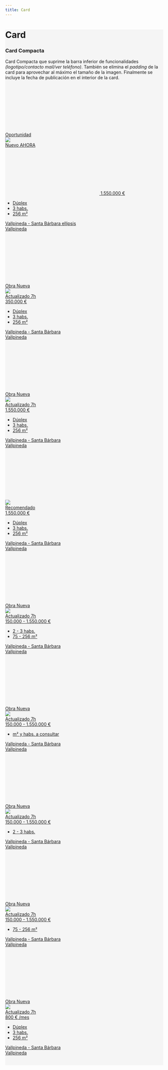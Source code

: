 ```yaml
---
title: Card
---
```


<div style="background-color: #f5f5f5">
    <div class="library__header">
    	<div>
    		<h1 class="library__header_title">Card</h1>
    	</div>
    </div>
    <div class="library__main">
    <!-- <h3 class="library__example_title">Card Fase 1: Card Completa</h3>
    <p>Card básica que incluye una <strong>barra inferior de funcionalidades:</strong> acceso al microsite del cliente, contacto por mail y contacto telefónico.</p> -->
        <!-- <div class="re-Grid-row">
            <div class="re-Grid-col--sm-4">
               <div class="re-Card re-Card--highlighted">
                <div class="sui-Card">
                    <div class="sui-Card-topContent">
                        <div class="re-Card-topcomponent">
                            <span class="re-Card-bumpdate re-Small"><span class="re-Label">Nuevo</span> ahora</span>
                            <div class="re-Card-clientlogo"></div>
                            <span class="re-Card-label re-Label re-Label--accent">Oportunidad</span>
                            <a href="#">
                                <img src="http://a.ftcs.es/inmesp/promotion/2015/03/02/19112571/1192767.jpg/w_0/c_690x518/p_1/">
                                </a>
                            </div>
                        </div>
                        <div class="sui-Card-bottomContent">
                            <div class="re-Card-content re-Card-content--highlighted">
                                <div class="re-Card-priceContainer">
                                    <span class="re-Card-priceContainer--price">
                                        <span class="re-Card-priceContainer--price-down">
                                            <svg class="re-Icon"><use xmlns:xlink="http://www.w3.org/1999/xlink" xlink:href="../assets/images/fotocasa.sprite.svg#arrow-down"></use></svg>
                                        </span>
                                        <span class="re-Headline">1.550.000 €</span>
                                    </span>
                                </div>
                                <div class="re-Card-meta">
                                    <ul class="re-List re-List--inline">
                                        <li>Dúplex</li>
                                        <li>3 habs.</li>
                                        <li>256 m²</li>
                                    </ul>
                                </div>
                                <p class="re-Card-ubication">
                                Vallpineda - Santa Bárbara<br />
                                Vallpineda</p>
                                <div class="re-Card-footer re-Card-footer--highlighted">
                                    <button class="re-Card-contactButton re-Card-contactButton--highlighted" type="button">
                                    <svg class="re-Icon"><use xmlns:xlink="http://www.w3.org/1999/xlink" xlink:href="../assets/images/fotocasa.sprite.svg#envelop"></use></svg>
                                        <span>Contactar</span>
                                    </button>
                                    <div class="re-Card-phone re-Card-phone--highlighted">
                                    <svg class="re-Icon"><use xmlns:xlink="http://www.w3.org/1999/xlink" xlink:href="../assets/images/fotocasa.sprite.svg#phone"></use></svg>
                                    93 876 55 33</div>
                                    <div class="re-Card-favIcon re-Card-favIcon--highlighted">
                                    <svg class="re-Icon">
                                        <use xmlns:xlink="http://www.w3.org/1999/xlink" xlink:href="../assets/images/fotocasa.sprite.svg#fav"></use>
                                    </svg>
                                    </div>
                                </div>
                            </div>
                        </div>
                    </div>
                </div> 
            </div>
             <div class="re-Grid-col--sm-4">
               <div class="re-Card">
                <div class="sui-Card">
                    <div class="sui-Card-topContent">
                        <div class="re-Card-topcomponent">
                            <span class="re-Card-bumpdate re-Small"><span class="re-Label">Nuevo</span> ahora</span>
                            <div class="re-Card-clientlogo"></div>
                            <span class="re-Card-label re-Label re-Label--accent">Oportunidad</span>
                            <a href="#">
                                <img src="http://a.ftcs.es/inmesp/promotion/2015/03/02/19112571/1192767.jpg/w_0/c_690x518/p_1/">
                                </a>
                            </div>
                        </div>
                        <div class="sui-Card-bottomContent">
                            <div class="re-Card-content">
                                <div class="re-Card-priceContainer">
                                    <span class="re-Card-priceContainer--price">
                                        <span class="re-Headline">1.550.000 €</span>
                                    </span>
                                </div>
                                <div class="re-Card-meta">
                                    <ul class="re-List re-List--inline">
                                        <li>Dúplex</li>
                                        <li>3 habs.</li>
                                        <li>256 m²</li>
                                    </ul>
                                </div>
                                <p class="re-Card-ubication">
                                Vallpineda - Santa Bárbara<br />
                                Vallpineda</p>
                                <div class="re-Card-footer">
                                    <button class="re-Card-contactButton" type="button">
                                    <svg class="re-Icon"><use xmlns:xlink="http://www.w3.org/1999/xlink" xlink:href="../assets/images/fotocasa.sprite.svg#envelop"></use></svg>
                                        <span>Contactar</span>
                                    </button>
                                    <div class="re-Card-phone">
                                    <svg class="re-Icon"><use xmlns:xlink="http://www.w3.org/1999/xlink" xlink:href="../assets/images/fotocasa.sprite.svg#phone"></use></svg>
                                    93 876 55 33</div>
                                    <div class="re-Card-favIcon">
                                    <svg class="re-Icon"><use xmlns:xlink="http://www.w3.org/1999/xlink" xlink:href="../assets/images/fotocasa.sprite.svg#fav"></use></svg>
                                    </div>
                                </div>
                            </div>
                        </div>
                    </div>
                </div> 
            </div>
             <div class="re-Grid-col--sm-4">
               <div class="re-Card">
                <div class="sui-Card">
                    <div class="sui-Card-topContent">
                        <div class="re-Card-topcomponent">
                            <span class="re-Card-bumpdate re-Small"><span class="re-Label">Nuevo</span> ahora</span>
                            <div class="re-Card-clientlogo"></div>
                            <span class="re-Card-label re-Label re-Label--accent">Oportunidad</span>
                            <a href="#">
                                <img src="http://a.ftcs.es/inmesp/promotion/2015/03/02/19112571/1192767.jpg/w_0/c_690x518/p_1/">
                                </a>
                            </div>
                        </div>
                        <div class="sui-Card-bottomContent">
                            <div class="re-Card-content">
                                <div class="re-Card-priceContainer">
                                    <span class="re-Card-priceContainer--price">
                                        <span class="re-Card-priceContainer--price-down">
                                            <svg class="re-Icon"><use xmlns:xlink="http://www.w3.org/1999/xlink" xlink:href="../assets/images/fotocasa.sprite.svg#arrow-down"></use></svg>
                                        </span>
                                        <span class="re-Headline">1.550.000 €</span>
                                    </span>
                                </div>
                                <div class="re-Card-meta">
                                    <ul class="re-List re-List--inline">
                                        <li>Dúplex</li>
                                        <li>3 habs.</li>
                                        <li>256 m²</li>
                                    </ul>
                                </div>
                                <p class="re-Card-ubication">
                                Vallpineda - Santa Bárbara<br />
                                Vallpineda</p>
                                <div class="re-Card-footer">
                                    <button class="re-Card-contactButton" type="button">
                                    <svg class="re-Icon"><use xmlns:xlink="http://www.w3.org/1999/xlink" xlink:href="../assets/images/fotocasa.sprite.svg#envelop"></use></svg>
                                        <span>Contactar</span>
                                    </button>
                                    <div class="re-Card-phone">
                                    <svg class="re-Icon"><use xmlns:xlink="http://www.w3.org/1999/xlink" xlink:href="../assets/images/fotocasa.sprite.svg#phone"></use></svg>
                                    93 876 55 33</div>
                                    <div class="re-Card-favIcon">
                                    <svg class="re-Icon"><use xmlns:xlink="http://www.w3.org/1999/xlink" xlink:href="../assets/images/fotocasa.sprite.svg#fav"></use></svg>
                                    </div>
                                </div>
                            </div>
                        </div>
                    </div>
                </div> 
            </div>
        </div> -->
        <h3 class="library__example_title">Card Compacta</h3>
         <p>Card Compacta que suprime la barra inferior de funcionalidades <i>(logotipo/contacto mail/ver teléfono)</i>. También se elimina el <i>padding</i> de la card para aprovechar al máximo el tamaño de la imagen. Finalmente se incluye la fecha de publicación en el interior de la card.</p>
        <div class="re-Grid-row">
            <div class="re-Grid-col--sm-4"><!--inicio card compacta-->
                <div class="re-Card re-Card--compact">
                <a href="#">
                <div class="sui-Card">
                    <div class="sui-Card-topContent">
                        <div class="re-Card-topcomponent">
                        <div class="re-Card-topcomponent-overlay"></div>
                            <div class="re-Card-favIcon--compact">
                                <svg class="re-Icon"><use xmlns:xlink="http://www.w3.org/1999/xlink" xlink:href="../assets/images/fotocasa.sprite.svg#fav"></use></svg>
                                <!-- <span class="re-Card-favIcon--addTofavs"></span> -->
                            </div>
                            <div class="re-Card-clientlogo"></div>
                            <span class="re-Card-label re-Label re-Label--accent re-Label--oportunity">Oportunidad</span>
                            <div class="re-Card-media">
                                <img src="http://a.ftcs.es/inmesp/promotion/2015/03/02/19112571/1192767.jpg/w_0/c_690x518/p_1/">
                            </div>
                        </div>
                    </div>
                        <div class="sui-Card-bottomContent">
                            <div class="re-Card-content re-Card-content--highlighted">
                                <span class="re-Card-bumpdate re-Small"><span class="re-Label">Nuevo</span> AHORA</span>
                                <div class="re-Card-priceContainer">
                                    <span class="re-Card-priceContainer--price">
                                        <span class="re-Card-priceContainer--price-down">
                                            <svg class="re-Icon"><use xmlns:xlink="http://www.w3.org/1999/xlink" xlink:href="../assets/images/fotocasa.sprite.svg#arrow-down"></use></svg>
                                        </span>
                                        <span class="re-Headline re-Ellipsis">1.550.000 €</span>
                                    </span>
                                </div>
                                <div class="re-Card-meta">
                                    <ul class="re-List re-List--inline re-Bold">
                                        <li>Dúplex</li>
                                        <li>3 habs.</li>
                                        <li>256 m²</li>
                                    </ul>
                                </div>
                                <p class="re-Card-ubication re-Ellipsis">
                                Vallpineda - Santa Bárbara ellipsis<br />
                                Vallpineda</p>
                            </div>
                        </div>
                    </div>
                    </a>
                </div> 
            </div><!--fin card compacta-->
            <div class="re-Grid-col--sm-4"><!--inicio card compacta-->
                <div class="re-Card re-Card--compact">
                <a href="#">
                <div class="sui-Card">
                    <div class="sui-Card-topContent">
                        <div class="re-Card-topcomponent">
                        <div class="re-Card-topcomponent-overlay"></div>
                            <div class="re-Card-favIcon--compact">
                                <svg class="re-Icon"><use xmlns:xlink="http://www.w3.org/1999/xlink" xlink:href="../assets/images/fotocasa.sprite.svg#fav"></use></svg>
                                <!-- <span class="re-Card-favIcon--addTofavs"></span> -->
                            </div>
                            <div class="re-Card-clientlogo"></div>
                            <span class="re-Card-label re-Label re-Label--accent re-Label--new-build">Obra Nueva</span>
                            <div class="re-Card-media">
                                    <img src="http://a.ftcs.es/inmesp/promotion/2015/03/02/19112571/1192767.jpg/w_0/c_690x518/p_1/">
                            </div>
                            </div>
                        </div>
                        <div class="sui-Card-bottomContent">
                            <div class="re-Card-content">
                                <span class="re-Card-bumpdate re-Small">Actualizado 7h</span>
                                <div class="re-Card-priceContainer">
                                    <span class="re-Card-priceContainer--price">
                                        <span class="re-Headline">350.000 €</span>
                                    </span>
                                </div>
                                <div class="re-Card-meta">
                                    <ul class="re-List re-List--inline re-Bold">
                                        <li>Dúplex</li>
                                        <li>3 habs.</li>
                                        <li>256 m²</li>
                                    </ul>
                                </div>
                                <p class="re-Card-ubication re-Ellipsis">
                                Vallpineda - Santa Bárbara<br />
                                Vallpineda</p>
                            </div>
                        </div>
                    </div>
                    </a>
                </div> 
            </div><!--fin card compacta-->
            <div class="re-Grid-col--sm-4"><!--inicio card compacta-->
                <div class="re-Card re-Card--compact">
                <a href="#">
                <div class="sui-Card">
                    <div class="sui-Card-topContent">
                        <div class="re-Card-topcomponent">
                        <div class="re-Card-topcomponent-overlay"></div>
                            <div class="re-Card-favIcon--compact">
                                <svg class="re-Icon"><use xmlns:xlink="http://www.w3.org/1999/xlink" xlink:href="../assets/images/fotocasa.sprite.svg#fav"></use></svg>
                            </div>
                            <div class="re-Card-clientlogo"></div>
                            <span class="re-Card-label re-Label re-Label--accent re-Label--new-build">Obra Nueva</span>
                            <div class="re-Card-media">
                                    <img src="http://a.ftcs.es/inmesp/promotion/2015/03/02/19112571/1192767.jpg/w_0/c_690x518/p_1/">
                            </div>
                            </div>
                        </div>
                        <div class="sui-Card-bottomContent">
                            <div class="re-Card-content">
                                <span class="re-Card-bumpdate re-Small">Actualizado 7h</span>
                                <div class="re-Card-priceContainer">
                                    <span class="re-Card-priceContainer--price">
                                        <span class="re-Headline">1.550.000 €</span>
                                    </span>
                                </div>
                                <div class="re-Card-meta">
                                    <ul class="re-List re-List--inline re-Bold">
                                        <li>Dúplex</li>
                                        <li>3 habs.</li>
                                        <li>256 m²</li>
                                    </ul>
                                </div>
                                <p class="re-Card-ubication re-Ellipsis">
                                Vallpineda - Santa Bárbara<br />
                                Vallpineda</p>
                            </div>
                        </div>
                    </div>
                    </a>
                </div> 
            </div><!--fin card compacta-->
            <div class="re-Grid-col--sm-4"><!--inicio card compacta-->
                <div class="re-Card re-Card--compact">
                <a href="#">
                <div class="sui-Card">
                    <div class="sui-Card-topContent">
                        <div class="re-Card-topcomponent">
                        <div class="re-Card-topcomponent-overlay"></div>
                            <div class="re-Card-favIcon--compact">
                                <svg class="re-Icon"><use xmlns:xlink="http://www.w3.org/1999/xlink" xlink:href="../assets/images/fotocasa.sprite.svg#fav"></use></svg>
                                <!-- <span class="re-Card-favIcon--addTofavs"></span> -->
                            </div>
                            <div class="re-Card-clientlogo"></div>
                            <!-- <span class="re-Card-label re-Label re-Label--accent re-Label--recomended">Recomendado</span> -->
                            <div class="re-Card-media">
                                <img src="http://a.ftcs.es/inmesp/promotion/2015/03/02/19112571/1192767.jpg/w_0/c_690x518/p_1/">
                            </div>
                            </div>
                        </div>
                        <div class="sui-Card-bottomContent">
                            <div class="re-Card-content">
                                <span class="re-Card-bumpdate"> 
                                    <span class="re-Label re-Label--recomended">Recomendado</span>
                                </span>
                                <div class="re-Card-priceContainer">
                                    <span class="re-Card-priceContainer--price">
                                        <span class="re-Headline">1.550.000 €</span>
                                    </span>
                                </div>
                                <div class="re-Card-meta">
                                    <ul class="re-List re-List--inline re-Bold">
                                        <li>Dúplex</li>
                                        <li>3 habs.</li>
                                        <li>256 m²</li>
                                    </ul>
                                </div>
                                <p class="re-Card-ubication re-Ellipsis">
                                Vallpineda - Santa Bárbara<br />
                                Vallpineda</p>
                            </div>
                        </div>
                    </div>
                    </a>
                </div> 
            </div><!--fin card compacta-->
            <div class="re-Grid-col--sm-4"><!--inicio card compacta-->
                <div class="re-Card re-Card--compact">
                <a href="#">
                <div class="sui-Card">
                    <div class="sui-Card-topContent">
                        <div class="re-Card-topcomponent">
                        <div class="re-Card-topcomponent-overlay"></div>
                            <div class="re-Card-favIcon--compact">
                                <svg class="re-Icon"><use xmlns:xlink="http://www.w3.org/1999/xlink" xlink:href="../assets/images/fotocasa.sprite.svg#fav"></use></svg>
                                <!-- <span class="re-Card-favIcon--addTofavs"></span> -->
                            </div>
                            <div class="re-Card-clientlogo"></div>
                            <span class="re-Card-label re-Label re-Label--accent re-Label--new-build">Obra Nueva</span>
                            <div class="re-Card-media">
                                <img src="http://a.ftcs.es/inmesp/promotion/2015/03/02/19112571/1192767.jpg/w_0/c_690x518/p_1/">
                            </div>
                            </div>
                        </div>
                        <div class="sui-Card-bottomContent">
                            <div class="re-Card-content">
                                <span class="re-Card-bumpdate re-Small">Actualizado 7h</span>
                                <div class="re-Card-priceContainer">
                                    <span class="re-Card-priceContainer--price">
                                        <span class="re-Title">150.000 - 1.550.000 €</span>
                                    </span>
                                </div>
                                <div class="re-Card-meta">
                                    <ul class="re-List re-List--inline re-Bold">
                                        <li>2 - 3 habs.</li>
                                        <li>75 - 256 m²</li>
                                    </ul>
                                </div>
                                <p class="re-Card-ubication re-Ellipsis">
                                Vallpineda - Santa Bárbara<br />
                                Vallpineda</p>
                            </div>
                        </div>
                    </div>
                    </a>
                </div> 
            </div><!--fin card compacta-->
            <div class="re-Grid-col--sm-4"><!--inicio card compacta-->
                <div class="re-Card re-Card--compact">
                <a href="#">
                <div class="sui-Card">
                    <div class="sui-Card-topContent">
                        <div class="re-Card-topcomponent">
                        <div class="re-Card-topcomponent-overlay"></div>
                            <div class="re-Card-favIcon--compact">
                                <svg class="re-Icon"><use xmlns:xlink="http://www.w3.org/1999/xlink" xlink:href="../assets/images/fotocasa.sprite.svg#fav"></use></svg>
                                <!-- <span class="re-Card-favIcon--addTofavs"></span> -->
                            </div>
                            <div class="re-Card-clientlogo"></div>
                            <span class="re-Card-label re-Label re-Label--accent re-Label--new-build">Obra Nueva</span>
                            <div class="re-Card-media">
                                <img src="http://a.ftcs.es/inmesp/promotion/2015/03/02/19112571/1192767.jpg/w_0/c_690x518/p_1/">
                            </div>
                            </div>
                        </div>
                        <div class="sui-Card-bottomContent">
                            <div class="re-Card-content">
                                <span class="re-Card-bumpdate re-Small">Actualizado 7h</span>
                                <div class="re-Card-priceContainer">
                                    <span class="re-Card-priceContainer--price">
                                        <span class="re-Title">150.000 - 1.550.000 €</span>
                                    </span>
                                </div>
                                <div class="re-Card-meta">
                                    <ul class="re-List re-List--inline re-Bold">
                                        <li>m² y habs. a consultar</li>
                                    </ul>
                                </div>
                                <p class="re-Card-ubication re-Ellipsis">
                                Vallpineda - Santa Bárbara<br />
                                Vallpineda</p>
                            </div>
                        </div>
                    </div>
                    </a>
                </div> 
            </div><!--fin card compacta-->
            <div class="re-Grid-col--sm-4"><!--inicio card compacta-->
                <div class="re-Card re-Card--compact">
                <a href="#">
                <div class="sui-Card">
                    <div class="sui-Card-topContent">
                        <div class="re-Card-topcomponent">
                        <div class="re-Card-topcomponent-overlay"></div>
                            <div class="re-Card-favIcon--compact">
                                <svg class="re-Icon"><use xmlns:xlink="http://www.w3.org/1999/xlink" xlink:href="../assets/images/fotocasa.sprite.svg#fav"></use></svg>
                                <!-- <span class="re-Card-favIcon--addTofavs"></span> -->
                            </div>
                            <div class="re-Card-clientlogo"></div>
                            <span class="re-Card-label re-Label re-Label--accent re-Label--new-build">Obra Nueva</span>
                            <div class="re-Card-media">
                                <img src="http://a.ftcs.es/inmesp/promotion/2015/03/02/19112571/1192767.jpg/w_0/c_690x518/p_1/">
                            </div>
                            </div>
                        </div>
                        <div class="sui-Card-bottomContent">
                            <div class="re-Card-content">
                                <span class="re-Card-bumpdate re-Small">Actualizado 7h</span>
                                <div class="re-Card-priceContainer">
                                    <span class="re-Card-priceContainer--price">
                                        <span class="re-Title">150.000 - 1.550.000 €</span>
                                    </span>
                                </div>
                                <div class="re-Card-meta">
                                    <ul class="re-List re-List--inline re-Bold">
                                        <li>2 - 3 habs.</li>
                                        <!-- <li>m² a consultar</li> -->
                                    </ul>
                                </div>
                                <p class="re-Card-ubication re-Ellipsis">
                                Vallpineda - Santa Bárbara<br />
                                Vallpineda</p>
                            </div>
                        </div>
                    </div>
                    </a>
                </div> 
            </div><!--fin card compacta-->
            <div class="re-Grid-col--sm-4"><!--inicio card compacta-->
                <div class="re-Card re-Card--compact">
                <a href="#">
                <div class="sui-Card">
                    <div class="sui-Card-topContent">
                        <div class="re-Card-topcomponent">
                        <div class="re-Card-topcomponent-overlay"></div>
                            <div class="re-Card-favIcon--compact">
                                <svg class="re-Icon"><use xmlns:xlink="http://www.w3.org/1999/xlink" xlink:href="../assets/images/fotocasa.sprite.svg#fav"></use></svg>
                                <!-- <span class="re-Card-favIcon--addTofavs"></span> -->
                            </div>
                            <div class="re-Card-clientlogo"></div>
                            <span class="re-Card-label re-Label re-Label--accent re-Label--new-build">Obra Nueva</span>
                            <div class="re-Card-media">
                                <img src="http://a.ftcs.es/inmesp/promotion/2015/03/02/19112571/1192767.jpg/w_0/c_690x518/p_1/">
                            </div>
                            </div>
                        </div>
                        <div class="sui-Card-bottomContent">
                            <div class="re-Card-content">
                                <span class="re-Card-bumpdate re-Small">Actualizado 7h</span>
                                <div class="re-Card-priceContainer">
                                    <span class="re-Card-priceContainer--price">
                                        <span class="re-Title">150.000 - 1.550.000 €</span>
                                    </span>
                                </div>
                                <div class="re-Card-meta">
                                    <ul class="re-List re-List--inline re-Bold">
                                        <!-- <li>habs. a consultar</li> -->
                                        <li>75 - 256 m²</li>
                                    </ul>
                                </div>
                                <p class="re-Card-ubication re-Ellipsis">
                                Vallpineda - Santa Bárbara<br />
                                Vallpineda</p>
                            </div>
                        </div>
                    </div>
                    </a>
                </div> 
            </div><!--fin card compacta-->
            <div class="re-Grid-col--sm-4"><!--inicio card compacta-->
                <div class="re-Card re-Card--compact">
                <a href="#">
                <div class="sui-Card">
                    <div class="sui-Card-topContent">
                        <div class="re-Card-topcomponent">
                        <div class="re-Card-topcomponent-overlay"></div>
                            <div class="re-Card-favIcon--compact">
                                <svg class="re-Icon"><use xmlns:xlink="http://www.w3.org/1999/xlink" xlink:href="../assets/images/fotocasa.sprite.svg#fav"></use></svg>
                                <!-- <span class="re-Card-favIcon--addTofavs"></span> -->
                            </div>
                            <div class="re-Card-clientlogo"></div>
                            <span class="re-Card-label re-Label re-Label--accent re-Label--new-build">Obra Nueva</span>
                            <div class="re-Card-media">
                                <img src="http://a.ftcs.es/inmesp/promotion/2015/03/02/19112571/1192767.jpg/w_0/c_690x518/p_1/">
                            </div>
                            </div>
                        </div>
                        <div class="sui-Card-bottomContent">
                            <div class="re-Card-content">
                                <span class="re-Card-bumpdate re-Small">Actualizado 7h</span>
                                <div class="re-Card-priceContainer">
                                    <span class="re-Card-priceContainer--price">
                                        <span class="re-Headline">
                                        800 €<span class="re-Small"> /mes</span>
                                        </span>
                                    </span>
                                </div>
                                <div class="re-Card-meta">
                                    <ul class="re-List re-List--inline re-Bold">
                                        <li>Dúplex</li>
                                        <li>3 habs.</li>
                                        <li>256 m²</li>
                                    </ul>
                                </div>
                                <p class="re-Card-ubication re-Ellipsis">
                                Vallpineda - Santa Bárbara<br />
                                Vallpineda</p>
                            </div>
                        </div>
                    </div>
                    </a>
                </div> 
            </div><!--fin card compacta-->
            <br />
        </div>
    </div>
</div>
